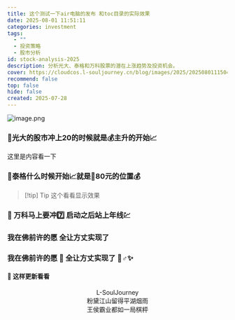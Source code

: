 ```yaml
---
title: 这个测试一下air电脑的发布 和toc目录的实际效果
date: 2025-08-01 11:51:11
categories: investment
tags:
  - ""
  - 投资策略
  - 股市分析
id: stock-analysis-2025
description: 分析光大、泰格和万科股票的潜在上涨趋势及投资机会。
cover: https://cloudcos.l-souljourney.cn/blog/images/2025/20250801115048027.png
recommend: false
top: false
hide: false
created: 2025-07-28
---
```



![image.png](https://cloudcos.l-souljourney.cn/blog/images/2025/20250801115048027.png)

### 🚀光大的股市冲上20的时候就是💰主升的开始📈
这里是内容看一下
### 🐯泰格什么时候开始📈就是🎯80元的位置💰
> [!tip] Tip
> 这个看看显示效果

### 🚀 万科马上要冲7️⃣ 启动之后站上年线💹

### 我在佛前许的愿 全让方丈实现了

### 我在佛前许的愿 🙏 全让方丈实现了 🧙♂️✨

#### 🔄 这样更新看看

<center> L-SoulJourney</center>
<center> 粉黛江山留得平湖烟雨</center>
<center> 王侯霸业都如一局棋枰</center>
